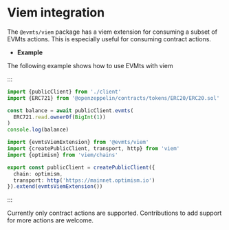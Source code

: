 # Viem integration

The `@evmts/viem` package has a viem extension for consuming a subset of EVMts actions. This is especially useful for consuming contract actions.

- **Example**

The following example shows how to use EVMts with viem

:::
```typescript [example.ts]
import {publicClient} from './client'
import {ERC721} from '@openzeppelin/contracts/tokens/ERC20/ERC20.sol'

const balance = await publicClient.evmts(
  ERC721.read.ownerOf(BigInt(1))
)
console.log(balance)
```
```typescript [client.ts]
import {evmtsViemExtension} from '@evmts/viem'
import {createPublicClient, transport, http} from 'viem'
import {optimism} from 'viem/chains'

export const publicClient = createPublicClient({
  chain: optimism,
  transport: http('https://mainnet.optimism.io')
}).extend(evmtsViemExtension())
```
:::

Currently only contract actions are supported. Contributions to add support for more actions are welcome.
